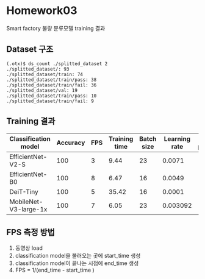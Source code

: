 # Homework03
Smart factory 불량 분류모델 training 결과

## Dataset 구조
```
(.otx)$ ds_count ./splitted_dataset 2
./splitted_dataset/: 93
./splitted_dataset/train: 74
./splitted_dataset/train/pass: 38​
./splitted_dataset/train/fail: 36​
./splitted_dataset/val: 19
./splitted_dataset/train/pass: 10​
./splitted_dataset/train/fail: 9​
```

## Training 결과
|Classification model|Accuracy|FPS|Training time|Batch size|Learning rate|Other prams|
|----|----|----|----|----|----|----|
|EfficientNet-V2-S|100|3|9.44|23|0.0071|
|EfficientNet-B0|100|8|6.47|16|0.0049
|DeiT-Tiny|100|5|35.42|16|0.0001
|MobileNet-V3-large-1x|100|7|6.05|23|0.003092|


## FPS 측정 방법
1. 동영상 load
2. classification model을 불러오는 곳에 start_time 생성
3. classification model이 끝나는 시점에 end_time 생성
4. FPS = 1/(end_time - start_time )